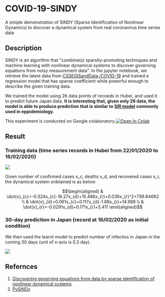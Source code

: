 # COVID-19-SINDY
A smiple demonstration of SINDY (Sparse Identification of Nonlinear Dynamics) to discover a dynamical system from real coronavirus time series data

## Description
SINDY is an algorithm that "combine(s) sparsity-promoting techniques and machine learning with nonlinear dynamical systems to discover governing equations from noisy measurement data". In the jupyter notebook, we retrieve the latest data from [CSSEGISandData
/COVID-19](https://github.com/CSSEGISandData/COVID-19) and trained a regression model that has sparse coefficient while powerful enough to describe the given training data.

We trained the model using 26 data points of recoeds in Hubei, and used it to predict future Japan data. **It is interesting that, given only 26 data, the model is able to produce prediction that is similar to [SIR model](https://en.wikipedia.org/wiki/Compartmental_models_in_epidemiology) commonly used in eppidemiology.**

This experiment is conducted on Google colaboratory.[![Open In Colab](https://colab.research.google.com/assets/colab-badge.svg)](https://colab.research.google.com/github/shaoanlu/COVID-19-SINDY/blob/master/covid-19_SINDY.ipynb)

## Result
### Training data (time series records in Hubei from 22/01/2020 to 16/02/2020)
![](https://github.com/shaoanlu/COVID-19-SINDY/raw/master/imgs/trn.png)

Given number of confirmed cases x_c, deaths x_d, and recovered cases x_r, the dynamical system onbtained is as below:

```math
\begin{aligned}
& \dot{x}_{c}=-0.324x_{c}-16.27x_{d}+15.486x_{r}+0.036x_{r}^2+799.84662 \\
& \dot{x}_{d}=0.061x_{c}+0.117x_{d}-1.88x_{r}+14.988 \\
& \dot{x}_{r}=-0.0291x_{d}+0.171x_{r}+5.411
\end{aligned}
```

### 30-day prediction in Japan (record at 16/02/2020 as initial condition)
We then used the learnt model to predict number of infectios in Japan in the coming 30 days (unit of x-axis is 0.3 day).

![](https://github.com/shaoanlu/COVID-19-SINDY/raw/master/imgs/pred.png)


## Refernces
1. [Discovering governing equations from data by sparse identification of nonlinear dynamical systems](https://www.pnas.org/content/113/15/3932)
2. [PySINDy](https://github.com/luckystarufo/pySINDy)
